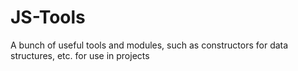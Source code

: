 # JS-Tools

A bunch of useful tools and modules, such as constructors for data structures, etc. for use in projects
